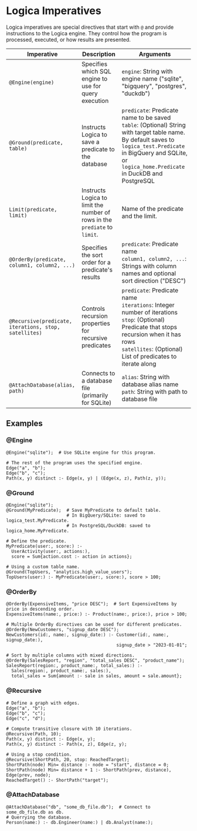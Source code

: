 # Logica Imperatives

Logica imperatives are special directives that start with `@` and provide instructions to the Logica engine. They control how the program is processed, executed, or how results are presented.

| Imperative | Description | Arguments |
|------------|-------------|-----------|
| `@Engine(engine)` | Specifies which SQL engine to use for query execution | `engine`: String with engine name ("sqlite", "bigquery", "postgres", "duckdb") |
| `@Ground(predicate, table)` | Instructs Logica to save a predicate to the database | `predicate`: Predicate name to be saved<br>`table`: (Optional) String with target table name. By default saves to `logica_test.Predicate` in BigQuery and SQLite, or `logica_home.Predicate` in DuckDB and PostgreSQL |
| `Limit(predicate, limit)`  | Instructs Logica to limit the number of rows in the `prediate` to `limit`. | Name of the predicate and the limit.|
| `@OrderBy(predicate, column1, column2, ...)` | Specifies the sort order for a predicate's results | `predicate`: Predicate name<br>`column1, column2, ...`: Strings with column names and optional sort direction ("DESC") |
| `@Recursive(predicate, iterations, stop, satellites)` | Controls recursion properties for recursive predicates | `predicate`: Predicate name<br>`iterations`: Integer number of iterations<br>`stop`: (Optional) Predicate that stops recursion when it has rows<br>`satellites`: (Optional) List of predicates to iterate along |
| `@AttachDatabase(alias, path)` | Connects to a database file (primarily for SQLite) | `alias`: String with database alias name<br>`path`: String with path to database file |

## Examples

### @Engine
```
@Engine("sqlite");  # Use SQLite engine for this program.

# The rest of the program uses the specified engine.
Edge("a", "b");
Edge("b", "c");
Path(x, y) distinct :- Edge(x, y) | (Edge(x, z), Path(z, y));
```

### @Ground
```
@Engine("sqlite");
@Ground(MyPredicate);  # Save MyPredicate to default table.
                       # In BigQuery/SQLite: saved to logica_test.MyPredicate.
                       # In PostgreSQL/DuckDB: saved to logica_home.MyPredicate.

# Define the predicate.
MyPredicate(user:, score:) :-
  UserActivity(user:, actions:),
  score = Sum{action.cost :- action in actions};

# Using a custom table name.
@Ground(TopUsers, "analytics.high_value_users");
TopUsers(user:) :- MyPredicate(user:, score:), score > 100;
```

### @OrderBy
```
@OrderBy(ExpensiveItems, "price DESC");  # Sort ExpensiveItems by price in descending order.
ExpensiveItems(name:, price:) :- Product(name:, price:), price > 100;

# Multiple OrderBy directives can be used for different predicates.
@OrderBy(NewCustomers, "signup_date DESC");
NewCustomers(id:, name:, signup_date:) :- Customer(id:, name:, signup_date:), 
                                          signup_date > "2023-01-01";

# Sort by multiple columns with mixed directions.
@OrderBy(SalesReport, "region", "total_sales DESC", "product_name");
SalesReport(region:, product_name:, total_sales:) :- 
  Sales(region:, product_name:, sales:),
  total_sales = Sum{amount :- sale in sales, amount = sale.amount};
```

### @Recursive
```
# Define a graph with edges.
Edge("a", "b");
Edge("b", "c");
Edge("c", "d");

# Compute transitive closure with 10 iterations.
@Recursive(Path, 10);
Path(x, y) distinct :- Edge(x, y);
Path(x, y) distinct :- Path(x, z), Edge(z, y);

# Using a stop condition.
@Recursive(ShortPath, 20, stop: ReachedTarget);
ShortPath(node) Min= distance :- node = "start", distance = 0;
ShortPath(node) Min= distance + 1 :- ShortPath(prev, distance), Edge(prev, node);
ReachedTarget() :- ShortPath("target");
```

### @AttachDatabase
```
@AttachDatabase("db", "some_db_file.db");  # Connect to some_db_file.db as db.
# Querrying the database.
Person(name:) :- db.Engineer(name:) | db.Analyst(name:);
```

